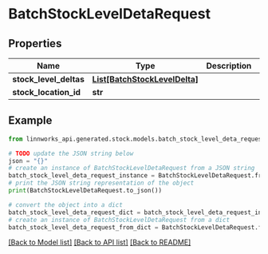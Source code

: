 # BatchStockLevelDetaRequest


## Properties

Name | Type | Description | Notes
------------ | ------------- | ------------- | -------------
**stock_level_deltas** | [**List[BatchStockLevelDelta]**](BatchStockLevelDelta.md) |  | [optional] 
**stock_location_id** | **str** |  | [optional] 

## Example

```python
from linnworks_api.generated.stock.models.batch_stock_level_deta_request import BatchStockLevelDetaRequest

# TODO update the JSON string below
json = "{}"
# create an instance of BatchStockLevelDetaRequest from a JSON string
batch_stock_level_deta_request_instance = BatchStockLevelDetaRequest.from_json(json)
# print the JSON string representation of the object
print(BatchStockLevelDetaRequest.to_json())

# convert the object into a dict
batch_stock_level_deta_request_dict = batch_stock_level_deta_request_instance.to_dict()
# create an instance of BatchStockLevelDetaRequest from a dict
batch_stock_level_deta_request_from_dict = BatchStockLevelDetaRequest.from_dict(batch_stock_level_deta_request_dict)
```
[[Back to Model list]](../README.md#documentation-for-models) [[Back to API list]](../README.md#documentation-for-api-endpoints) [[Back to README]](../README.md)


